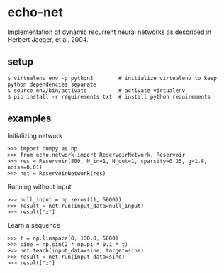 # echo-net

Implementation of dynamic recurrent neural networks as described in Herbert Jaeger, et al. 2004.

## setup

```
$ virtualenv env -p python3        # initialize virtualenv to keep python dependencies separate
$ source env/bin/activate          # activate virtualenv
$ pip install -r requirements.txt  # install python requirements
```

## examples

Initializing network

```
>>> import numpy as np
>>> from echo.network import ReservoirNetwork, Reservoir
>>> res = Reservoir(800, N_in=1, N_out=1, sparsity=0.25, g=1.8, noise=0.01)
>>> net = ReservoirNetwork(res)
```

Running without input

```
>>> null_input = np.zeros((1, 5000))
>>> result = net.run(input_data=null_input)
>>> result["z"]
```

Learn a sequence

```
>>> t = np.linspace(0, 100.0, 5000)
>>> sine = np.sin(2 * np.pi * 0.1 * t)
>>> net.teach(input_data=sine, target=sine)
>>> result = net.run(input_data=sine)
>>> result["z"]
```
